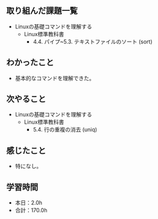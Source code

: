 ## 取り組んだ課題一覧
- Linuxの基礎コマンドを理解する
  -  Linux標準教科書
     - 4.4. パイプ~5.3. テキストファイルのソート (sort)
## わかったこと
-  基本的なコマンドを理解できた。
## 次やること
- Linuxの基礎コマンドを理解する
  -  Linux標準教科書
     - 5.4. 行の重複の消去 (uniq)
## 感じたこと
- 特になし。
## 学習時間
- 本日：2.0h
- 合計：170.0h